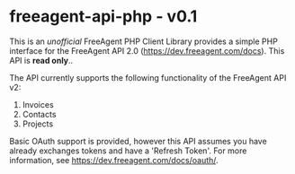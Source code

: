 freeagent-api-php - v0.1
========================

This is an *unofficial* FreeAgent PHP Client Library provides a simple PHP interface for the FreeAgent API 2.0 (https://dev.freeagent.com/docs).
This API is **read only**..

The API currently supports the following functionality of the FreeAgent API v2:

1. Invoices
2. Contacts
3. Projects


Basic OAuth support is provided, however this API assumes you have already exchanges tokens and have a 'Refresh Token'. For more information, see https://dev.freeagent.com/docs/oauth/.


